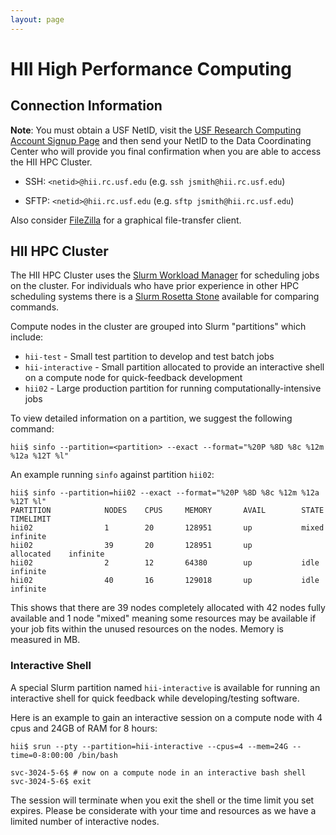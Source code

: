 ```yaml
---
layout: page
---
```


# HII High Performance Computing

## Connection Information

**Note**: You must obtain a USF NetID, visit the
[USF Research Computing Account Signup Page](https://cwa.rc.usf.edu/cwa_accountsignup/research-computing)
and then send your NetID to the Data Coordinating Center who will provide you final confirmation
when you are able to access the HII HPC Cluster.

- SSH: `<netid>@hii.rc.usf.edu` (e.g. `ssh jsmith@hii.rc.usf.edu`)

- SFTP: `<netid>@hii.rc.usf.edu` (e.g. `sftp jsmith@hii.rc.usf.edu`)<br/>

Also consider [FileZilla](http://portableapps.com/apps/internet/filezilla_portable) for a graphical file-transfer client.

## HII HPC Cluster

The HII HPC Cluster uses the [Slurm Workload Manager](http://slurm.schedmd.com) for scheduling jobs on the cluster.
For individuals who have prior experience in other HPC scheduling systems there is a [Slurm Rosetta Stone](http://slurm.schedmd.com/rosetta.pdf) available for comparing commands.

Compute nodes in the cluster are grouped into Slurm "partitions" which include:

- `hii-test` - Small test partition to develop and test batch jobs
- `hii-interactive` - Small partition allocated to provide an interactive shell on a compute node for quick-feedback development
- `hii02` - Large production partition for running computationally-intensive jobs

To view detailed information on a partition, we suggest the following command:

    hii$ sinfo --partition=<partition> --exact --format="%20P %8D %8c %12m %12a %12T %l"

An example running `sinfo` against partition `hii02`:

    hii$ sinfo --partition=hii02 --exact --format="%20P %8D %8c %12m %12a %12T %l"
    PARTITION            NODES    CPUS     MEMORY       AVAIL        STATE        TIMELIMIT
    hii02                1        20       128951       up           mixed        infinite
    hii02                39       20       128951       up           allocated    infinite
    hii02                2        12       64380        up           idle         infinite
    hii02                40       16       129018       up           idle         infinite

This shows that there are 39 nodes completely allocated  with 42 nodes fully available and 1 node "mixed"
meaning some resources may be available if your job fits within the unused resources on the nodes. Memory is measured in MB.

### Interactive Shell

A special Slurm partition named `hii-interactive` is available for running an interactive shell for quick feedback
while developing/testing software.

Here is an example to gain an interactive session on a compute node with 4 cpus and 24GB of RAM for 8 hours:

```
hii$ srun --pty --partition=hii-interactive --cpus=4 --mem=24G --time=0-8:00:00 /bin/bash

svc-3024-5-6$ # now on a compute node in an interactive bash shell
svc-3024-5-6$ exit
```

The session will terminate when you exit the shell or the time limit you set expires. Please be considerate with your time and resources as we have a limited number of interactive nodes.

